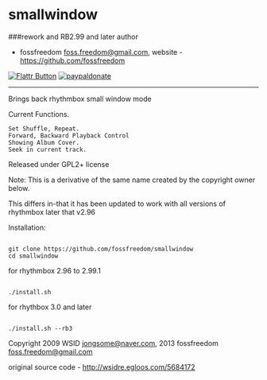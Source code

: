 smallwindow
===========

###rework and RB2.99 and later author

 - fossfreedom <foss.freedom@gmail.com>, website - https://github.com/fossfreedom

[![Flattr Button](http://api.flattr.com/button/button-compact-static-100x17.png "Flattr This!")](http://flattr.com/thing/1811689/ "fossfreedom")  [![paypaldonate](https://www.paypalobjects.com/en_GB/i/btn/btn_donate_SM.gif)](https://www.paypal.com/cgi-bin/webscr?cmd=_s-xclick&hosted_button_id=KBV682WJ3BDGL)

-------

Brings back rhythmbox small window mode

Current Functions.

    Set Shuffle, Repeat.
    Forward, Backward Playback Control
    Showing Album Cover.
    Seek in current track.

Released under GPL2+ license

Note: This is a derivative of the same name created by the copyright owner below.

This differs in-that it has been updated to work with all versions of
rhythmbox later that v2.96

Installation:

<code>
git clone https://github.com/fossfreedom/smallwindow
cd smallwindow
</code>

for rhythmbox 2.96 to 2.99.1

<code>
./install.sh
</code>

for rhythbox 3.0 and later

<code>
./install.sh --rb3
</code>

Copyright 2009 WSID <jongsome@naver.com>, 2013 fossfreedom <foss.freedom@gmail.com>

original source code - http://wsidre.egloos.com/5684172

